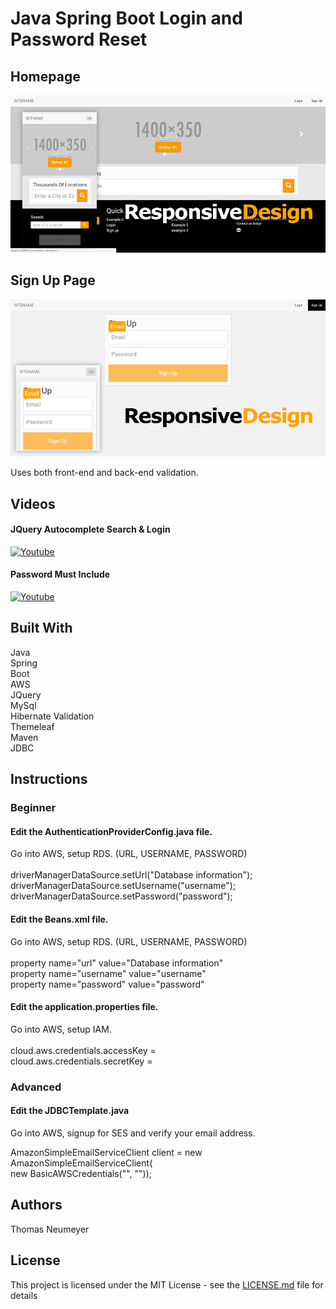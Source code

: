 # Java Spring Boot Login and Password Reset

## Homepage

![alt text](https://github.com/t-neu/Java_Spring_Boot_Ajax/blob/master/homepage.jpg?raw=true)

## Sign Up Page

![alt text](https://github.com/t-neu/Java_Spring_Boot_Ajax/blob/master/signup.jpg?raw=true)

Uses both front-end and back-end validation.

## Videos

#### JQuery Autocomplete Search & Login

[![Youtube](https://i.ytimg.com/vi/Kklw_QDzCq4/1.jpg?time=1496251253919)](https://youtu.be/Kklw_QDzCq4)

#### Password Must Include

[![Youtube](https://i.ytimg.com/vi/SPjyb1dSKLk/2.jpg?time=1496251253919)](https://youtu.be/SPjyb1dSKLk)

## Built With

Java<br />
Spring<br />
Boot<br />
AWS<br />
JQuery<br />
MySql<br />
Hibernate Validation<br />
Themeleaf<br />
Maven<br />
JDBC<br />

## Instructions

### Beginner <br />

#### Edit the AuthenticationProviderConfig.java file. <br />
Go into AWS, setup RDS. (URL, USERNAME, PASSWORD)<br />
<br />
driverManagerDataSource.setUrl("Database information"); <br />
driverManagerDataSource.setUsername("username"); <br />
driverManagerDataSource.setPassword("password");

#### Edit the Beans.xml file. <br />
Go into AWS, setup RDS. (URL, USERNAME, PASSWORD) <br />
<br />
property name="url" value="Database information" <br />
property name="username" value="username" <br />
property name="password" value="password" <br />

#### Edit the application.properties file. <br />
Go into AWS, setup IAM. <br />
<br />
cloud.aws.credentials.accessKey = <br />
cloud.aws.credentials.secretKey = <br />

### Advanced <br />

#### Edit the JDBCTemplate.java <br />
Go into AWS, signup for SES and verify your email address.

AmazonSimpleEmailServiceClient client = new AmazonSimpleEmailServiceClient( <br />
				new BasicAWSCredentials("", "")); <br />

## Authors

Thomas Neumeyer

## License

This project is licensed under the MIT License - see the [LICENSE.md](LICENSE.md) file for details
